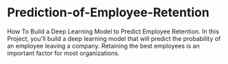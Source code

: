 # Prediction-of-Employee-Retention
How To Build a Deep Learning Model to Predict Employee Retention.
In this Project, you'll build a deep learning model that will predict the probability of an employee leaving a company. Retaining the best employees is an important factor for most organizations. 
